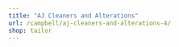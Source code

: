 ```yaml
---
title: "AJ Cleaners and Alterations"
url: /campbell/aj-cleaners-and-alterations-4/
shop: tailor
---
```

